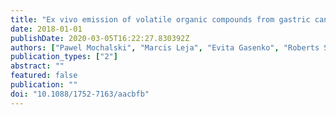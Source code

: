 ```yaml
---
title: "Ex vivo emission of volatile organic compounds from gastric cancer and non-cancerous tissue"
date: 2018-01-01
publishDate: 2020-03-05T16:22:27.830392Z
authors: ["Pawel Mochalski", "Marcis Leja", "Evita Gasenko", "Roberts Skapars", "Daiga Santare", "Armands Sivins", "Dan Erik Aronsson", "Clemens Ager", "Carsten Jaeschke", "Gidi Shani", "Jan Mitrovics", "Christopher A. Mayhew", "Hossam Haick"]
publication_types: ["2"]
abstract: ""
featured: false
publication: ""
doi: "10.1088/1752-7163/aacbfb"
---
```


